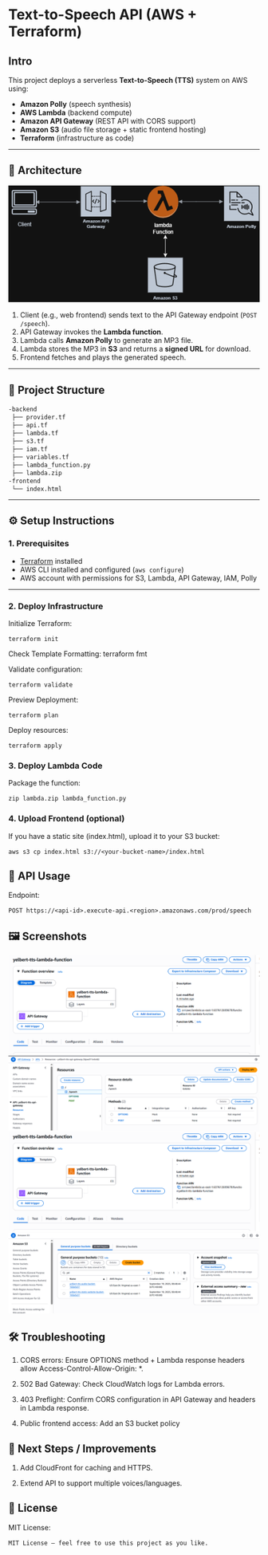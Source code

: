 # Text-to-Speech API (AWS + Terraform)
## Intro
This project deploys a serverless **Text-to-Speech (TTS)** system on AWS using:
- **Amazon Polly** (speech synthesis)
- **AWS Lambda** (backend compute)
- **Amazon API Gateway** (REST API with CORS support)
- **Amazon S3** (audio file storage + static frontend hosting)
- **Terraform** (infrastructure as code)

---

## 🚀 Architecture
![System Architechture](./docs/Text-to-speech.drawio.png)
1. Client (e.g., web frontend) sends text to the API Gateway endpoint (`POST /speech`).
2. API Gateway invokes the **Lambda function**.
3. Lambda calls **Amazon Polly** to generate an MP3 file.
4. Lambda stores the MP3 in **S3** and returns a **signed URL** for download.
5. Frontend fetches and plays the generated speech.

---

## 📂 Project Structure
```
-backend
 ├── provider.tf
 ├── api.tf
 ├── lambda.tf
 ├── s3.tf 
 ├── iam.tf 
 ├── variables.tf 
 ├── lambda_function.py
 ├── lambda.zip 
-frontend
 └── index.html
 ```

 
---

## ⚙️ Setup Instructions

### 1. Prerequisites
- [Terraform](https://developer.hashicorp.com/terraform/downloads) installed
- AWS CLI installed and configured (`aws configure`)
- AWS account with permissions for S3, Lambda, API Gateway, IAM, Polly

---

### 2. Deploy Infrastructure
Initialize Terraform:
```
terraform init
```
Check Template Formatting:
terraform fmt

Validate configuration:
```
terraform validate
```

Preview Deployment:
```
terraform plan
```
Deploy resources:
```
terraform apply
```
### 3. Deploy Lambda Code

Package the function:
```
zip lambda.zip lambda_function.py
```

### 4. Upload Frontend (optional)

If you have a static site (index.html), upload it to your S3 bucket:
```
aws s3 cp index.html s3://<your-bucket-name>/index.html
```

## 🔑 API Usage
Endpoint:
```
POST https://<api-id>.execute-api.<region>.amazonaws.com/prod/speech
```
## 🖼️ Screenshots
![Frontend](./docs/lambda.png)
![API Gateway](./docs/apigateway.png)
![Lambda](./docs/lambda.png)
![S3 Buckets](./docs/s3buckets.png)

## 🛠️ Troubleshooting

1. CORS errors: Ensure OPTIONS method + Lambda response headers allow Access-Control-Allow-Origin: *.

2. 502 Bad Gateway: Check CloudWatch logs for Lambda errors.

3. 403 Preflight: Confirm CORS configuration in API Gateway and headers in Lambda response.

4. Public frontend access: Add an S3 bucket policy

## 📌 Next Steps / Improvements

1. Add CloudFront for caching and HTTPS.

2. Extend API to support multiple voices/languages.

## 📝 License

MIT License:

```
MIT License – feel free to use this project as you like.
```

